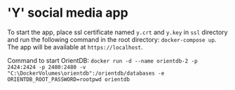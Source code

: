 # 'Y' social media app

To start the app, place ssl certificate named `y.crt` and `y.key` in `ssl` directory and run the following command in the root directory:
`docker-compose up`. The app will be available at `https://localhost`.

Command to start OrientDB:
`docker run -d --name orientdb-2 -p 2424:2424 -p 2480:2480 -v "C:\DockerVolumes\orientdb":/orientdb/databases -e ORIENTDB_ROOT_PASSWORD=rootpwd orientdb`
